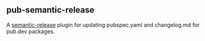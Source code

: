 ## pub-semantic-release

A [semantic-release](https://github.com/semantic-release/semantic-release) plugin for updating pubspec.yaml and changelog.md for pub.dev packages.
